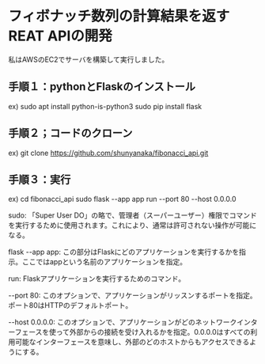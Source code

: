 # フィボナッチ数列の計算結果を返すREAT APIの開発

私はAWSのEC2でサーバを構築して実行しました。

## 手順１：pythonとFlaskのインストール

ex)
sudo apt install python-is-python3
sudo pip install flask

## 手順２；コードのクローン

ex)
git clone https://github.com/shunyanaka/fibonacci_api.git

## 手順３：実行

ex)
cd fibonacci_api
sudo flask --app app run --port 80 --host 0.0.0.0

sudo: 「Super User DO」の略で、管理者（スーパーユーザー）権限でコマンドを実行するために使用されます。これにより、通常は許可されない操作が可能になる。

flask --app app: この部分はFlaskにどのアプリケーションを実行するかを指示。ここではappという名前のアプリケーションを指定。

run: Flaskアプリケーションを実行するためのコマンド。

--port 80: このオプションで、アプリケーションがリッスンするポートを指定。ポート80はHTTPのデフォルトポート。

--host 0.0.0.0: このオプションで、アプリケーションがどのネットワークインターフェースを使って外部からの接続を受け入れるかを指定。0.0.0.0はすべての利用可能なインターフェースを意味し、外部のどのホストからもアクセスできるようにする。
